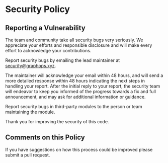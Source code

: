 # Security Policy

## Reporting a Vulnerability

The team and community take all security bugs very seriously. We appreciate your efforts and responsible disclosure and will make every effort to acknowledge your contributions.

Report security bugs by emailing the lead maintainer at security@graphops.xyz.

The maintainer will acknowledge your email within 48 hours, and will send a more detailed response within 48 hours indicating the next steps in handling your report. After the initial reply to your report, the security team will endeavor to keep you informed of the progress towards a fix and full announcement, and may ask for additional information or guidance.

Report security bugs in third-party modules to the person or team maintaining the module.

Thank you for improving the security of this code.

## Comments on this Policy

If you have suggestions on how this process could be improved please submit a pull request.

